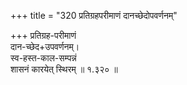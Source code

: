 +++
title = "320 प्रतिग्रहपरीमाणं दानच्छेदोपवर्णनम्"

+++
प्रतिग्रह-परीमाणं  
दान-च्छेद+उपवर्णनम्।  
स्व-हस्त-काल-सम्पन्नं  
शासनं कारयेत् स्थिरम्  ॥ १.३२० ॥